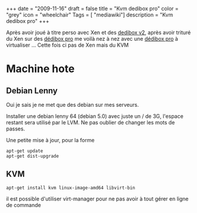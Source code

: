 +++
date = "2009-11-16"
draft = false
title = "Kvm dedibox pro"
color = "grey"
icon = "wheelchair"
Tags = [ "mediawiki"]
description = "Kvm dedibox pro"
+++

Après avoir joué à titre perso avec Xen et des [dedibox
v2](/wiki/xen-dedibox-v3), après avoir trituré du Xen sur des
[dédibox pro](/wiki/xen-dedibox-pro) me voilà nez à nez avec une
[dédibox
pro](http://www.dedibox.fr/dedibox-pro/serveur_dedibox_pro.html) à
virtualiser ... Cette fois ci pas de Xen mais du KVM

Machine hote
============

Debian Lenny
------------

Oui je sais je ne met que des debian sur mes serveurs.

Installer une debian lenny 64 (debian 5.0) avec juste un / de 3G,
l'espace restant sera utilisé par le LVM. Ne pas oublier de changer les
mots de passes.

Une petite mise à jour, pour la forme

    apt-get update
    apt-get dist-upgrade

KVM
---

    apt-get install kvm linux-image-amd64 libvirt-bin

il est possible d'utiliser virt-manager pour ne pas avoir à tout gérer
en ligne de commande
